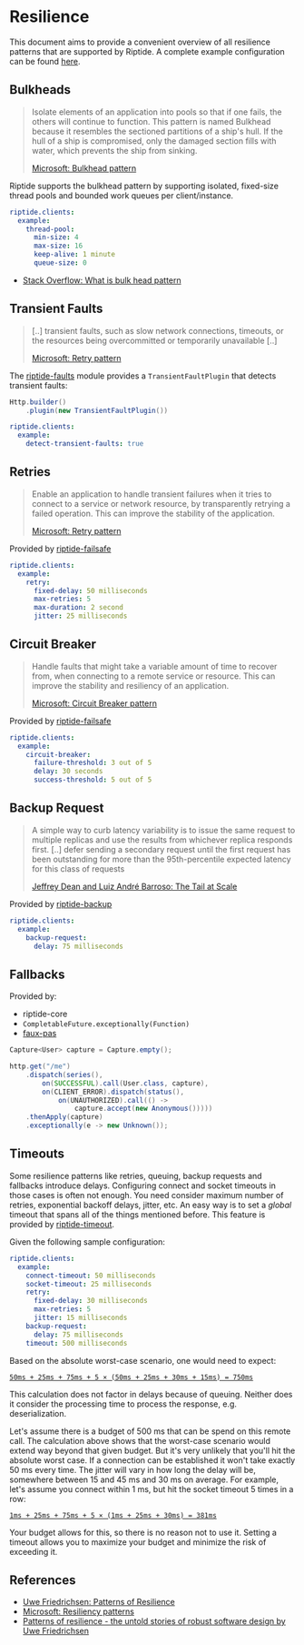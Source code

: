 # Resilience

This document aims to provide a convenient overview of all resilience patterns that are supported by Riptide.
A complete example configuration can be found [here](https://github.com/zalando/riptide/tree/master/riptide-spring-boot-starter#configuration).

## Bulkheads

> Isolate elements of an application into pools so that if one fails, the others will continue to function.
> This pattern is named Bulkhead because it resembles the sectioned partitions of a ship's hull. If the hull of a ship is compromised, only the damaged section fills with water, which prevents the ship from sinking.
> 
> [Microsoft: Bulkhead pattern](https://docs.microsoft.com/en-us/azure/architecture/patterns/bulkhead)

Riptide supports the bulkhead pattern by supporting isolated, fixed-size thread pools and bounded work queues per 
client/instance. 

```yaml
riptide.clients:
  example:
    thread-pool:
      min-size: 4
      max-size: 16
      keep-alive: 1 minute
      queue-size: 0
```

- [Stack Overflow: What is bulk head pattern](https://stackoverflow.com/a/30685644/232539)

## Transient Faults

> [..] transient faults, such as slow network connections, timeouts, or the resources being overcommitted or temporarily unavailable [..]
> 
> [Microsoft: Retry pattern](https://docs.microsoft.com/en-us/azure/architecture/patterns/retry)

The [riptide-faults](../riptide-faults) module provides a `TransientFaultPlugin` that detects transient faults:

```java
Http.builder()
    .plugin(new TransientFaultPlugin())
```

```yaml
riptide.clients:
  example:
    detect-transient-faults: true
```

## Retries

> Enable an application to handle transient failures when it tries to connect to a service or network resource, by transparently retrying a failed operation. This can improve the stability of the application.
>
> [Microsoft: Retry pattern](https://docs.microsoft.com/en-us/azure/architecture/patterns/retry)

Provided by [riptide-failsafe](../riptide-failsafe)

```yaml
riptide.clients:
  example:
    retry:
      fixed-delay: 50 milliseconds
      max-retries: 5
      max-duration: 2 second
      jitter: 25 milliseconds
```

## Circuit Breaker

> Handle faults that might take a variable amount of time to recover from, when connecting to a remote service or resource. This can improve the stability and resiliency of an application.
>
> [Microsoft: Circuit Breaker pattern](https://docs.microsoft.com/en-us/azure/architecture/patterns/circuit-breaker)

Provided by [riptide-failsafe](../riptide-failsafe)

```yaml
riptide.clients:
  example:
    circuit-breaker:
      failure-threshold: 3 out of 5
      delay: 30 seconds
      success-threshold: 5 out of 5
```

## Backup Request

> A simple way to
  curb latency variability is to issue the
  same request to multiple replicas and
  use the results from whichever replica
  responds first. [..] defer sending
  a secondary request until the first
  request has been outstanding for more
  than the 95th-percentile expected latency
  for this class of requests
> 
> [Jeffrey Dean and Luiz André Barroso: The Tail at Scale](http://www.cs.duke.edu/courses/cps296.4/fall13/838-CloudPapers/dean_longtail.pdf)

Provided by [riptide-backup](../riptide-backup)

```yaml
riptide.clients:
  example:
    backup-request:
      delay: 75 milliseconds
```

## Fallbacks  

Provided by:
- riptide-core
- `CompletableFuture.exceptionally(Function)`
- [faux-pas](https://github.com/zalando/faux-pas#completablefutures-exceptionally)

```java
Capture<User> capture = Capture.empty();

http.get("/me")
    .dispatch(series(),
        on(SUCCESSFUL).call(User.class, capture),
        on(CLIENT_ERROR).dispatch(status(),
            on(UNAUTHORIZED).call(() -> 
                capture.accept(new Anonymous()))))
    .thenApply(capture)
    .exceptionally(e -> new Unknown());
```

## Timeouts

Some resilience patterns like retries, queuing, backup requests and fallbacks introduce delays. Configuring connect and
socket timeouts in those cases is often not enough. You need consider maximum number of retries, exponential backoff
delays, jitter, etc. An easy way is to set a *global* timeout that spans all of the things mentioned before. This 
feature is provided by [riptide-timeout](../riptide-timeout).

Given the following sample configuration:

```yaml
riptide.clients:
  example:
    connect-timeout: 50 milliseconds
    socket-timeout: 25 milliseconds
    retry:
      fixed-delay: 30 milliseconds
      max-retries: 5
      jitter: 15 milliseconds
    backup-request:
      delay: 75 milliseconds
    timeout: 500 milliseconds
```

Based on the absolute worst-case scenario, one would need to expect:

[`50ms + 25ms + 75ms + 5 × (50ms + 25ms + 30ms + 15ms) = 750ms`](https://www.wolframalpha.com/input/?i=50ms+%2B+25ms+%2B+75ms+%2B+5+%C3%97+(50ms+%2B+25ms+%2B+30ms+%2B+15ms))

This calculation does not factor in delays because of queuing. Neither does it consider the processing time to process
the response, e.g. deserialization.

Let's assume there is a budget of 500 ms that can be spend on this remote call. The calculation above shows
that the worst-case scenario would extend way beyond that given budget. But it's very unlikely that you'll hit the
absolute worst case. If a connection can be established it won't take exactly 50 ms every time. The jitter
will vary in how long the delay will be, somewhere between 15 and 45 ms and 30 ms on average.
For example, let's assume you connect within 1 ms, but hit the socket timeout 5 times in a row:

[`1ms + 25ms + 75ms + 5 × (1ms + 25ms + 30ms) = 381ms`](https://www.wolframalpha.com/input/?i=1ms+%2B+25ms+%2B+75ms+%2B+5+%C3%97+(1ms+%2B+25ms+%2B+30ms))

Your budget allows for this, so there is no reason not to use it. Setting a timeout allows you to maximize your budget and minimize the risk of exceeding it.

## References

- [Uwe Friedrichsen: Patterns of Resilience](https://www.slideshare.net/ufried/patterns-of-resilience)
- [Microsoft: Resiliency patterns](https://docs.microsoft.com/en-us/azure/architecture/patterns/category/resiliency)
- [Patterns of resilience - the untold stories of robust software design by Uwe Friedrichsen](https://www.youtube.com/watch?v=T9MPDmw6MNI)

